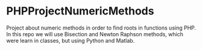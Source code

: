 # PHPProjectNumericMethods
Project about numeric methods in order to find roots in functions using PHP. In this repo we will use Bisection and Newton Raphson methods, which were learn in classes, but using Python and Matlab. 

